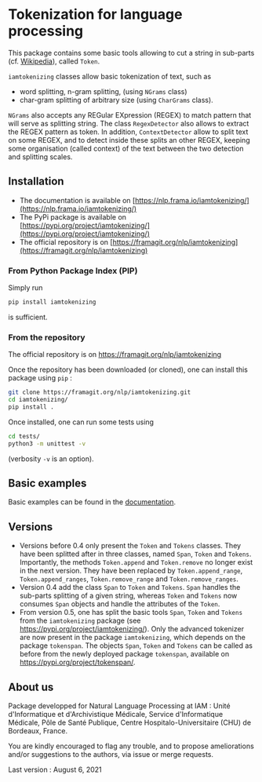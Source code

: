 # Tokenization for language processing

This package contains some basic tools allowing to cut a string in sub-parts (cf. [Wikipedia](https://en.wikipedia.org/wiki/Lexical_analysis#Tokenization)), called `Token`.

`iamtokenizing` classes allow basic tokenization of text, such as

 - word splitting, n-gram splitting, (using `NGrams` class) 
 - char-gram splitting of arbitrary size (using `CharGrams` class). 

`NGrams` also accepts any REGular EXpression (REGEX) to match pattern that will serve as splitting string. The class `RegexDetector` also allows to extract the REGEX pattern as token. In addition, `ContextDetector` allow to split text on some REGEX, and to detect inside these splits an other REGEX, keeping some organisation (called context) of the text between the two detection and splitting scales.

## Installation

 - The documentation is available on [https://nlp.frama.io/iamtokenizing/](https://nlp.frama.io/iamtokenizing/)
 - The PyPi package is available on [https://pypi.org/project/iamtokenizing/](https://pypi.org/project/iamtokenizing/)
 - The official repository is on [https://framagit.org/nlp/iamtokenizing](https://framagit.org/nlp/iamtokenizing)

### From Python Package Index (PIP)

Simply run 

```bash
pip install iamtokenizing
```

is sufficient.

### From the repository

The official repository is on https://framagit.org/nlp/iamtokenizing

Once the repository has been downloaded (or cloned), one can install this package using `pip` : 

```bash
git clone https://framagit.org/nlp/iamtokenizing.git
cd iamtokenizing/
pip install .
```

Once installed, one can run some tests using

```bash
cd tests/
python3 -m unittest -v
```

(verbosity `-v` is an option).

## Basic examples

Basic examples can be found in the [documentation](https://nlp.frama.io/iamtokenizing/).

## Versions

 - Versions before 0.4 only present the `Token` and `Tokens` classes. They have been splitted after in three classes, named `Span`, `Token` and `Tokens`. Importantly, the methods `Token.append` and `Token.remove` no longer exist in the next version. They have been replaced by `Token.append_range`, `Token.append_ranges`, `Token.remove_range` and `Token.remove_ranges`.
 - Version 0.4 add the class `Span` to `Token` and `Tokens`. `Span` handles the sub-parts splitting of a given string, whereas `Token` and `Tokens` now consumes `Span` objects and handle the attributes of the `Token`. 
 - From version 0.5, one has split the basic tools `Span`, `Token` and `Tokens` from the `iamtokenizing` package (see https://pypi.org/project/iamtokenizing/). Only the advanced tokenizer are now present in the package `iamtokenizing`, which depends on the package `tokenspan`. The objects `Span`, `Token` and `Tokens` can be called as before from the newly deployed package `tokenspan`, available on https://pypi.org/project/tokenspan/.

## About us

Package developped for Natural Language Processing at IAM : Unité d'Informatique et d'Archivistique Médicale, Service d'Informatique Médicale, Pôle de Santé Publique, Centre Hospitalo-Universitaire (CHU) de Bordeaux, France.

You are kindly encouraged to flag any trouble, and to propose ameliorations and/or suggestions to the authors, via issue or merge requests.

Last version : August 6, 2021